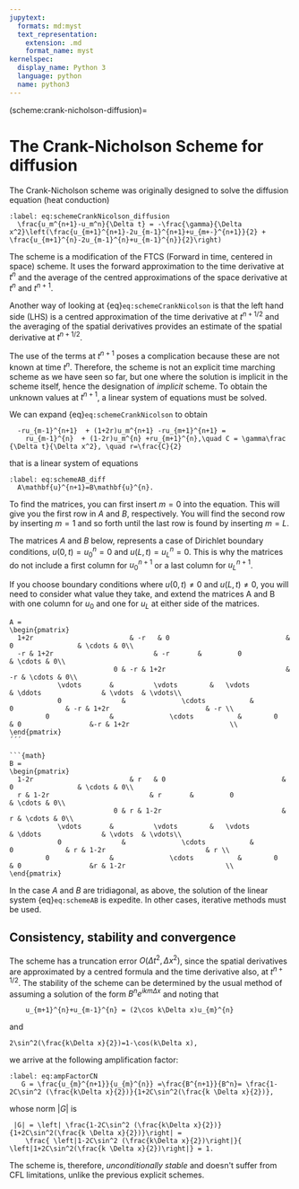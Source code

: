 ```yaml
---
jupytext:
  formats: md:myst
  text_representation:
    extension: .md
    format_name: myst
kernelspec:
  display_name: Python 3
  language: python
  name: python3
---
```

(scheme:crank-nicholson-diffusion)=
# The Crank-Nicholson Scheme for diffusion

The Crank-Nicholson scheme was originally designed to solve the diffusion equation (heat conduction)

```{math}
:label: eq:schemeCrankNicolson_diffusion
  \frac{u_m^{n+1}-u_m^n}{\Delta t} = -\frac{\gamma}{\Delta x^2}\left(\frac{u_{m+1}^{n+1}-2u_{m-1}^{n+1}+u_{m+-}^{n+1}}{2} + \frac{u_{m+1}^{n}-2u_{m-1}^{n}+u_{m-1}^{n}}{2}\right)
```

The scheme is a modification of the FTCS (Forward in time, centered in space) scheme. It uses the forward approximation to the time derivative at $t^n$ and the average of the centred approximations of the space derivative at $t^n$ and $t^{n+1}$.

Another way of looking at {eq}`eq:schemeCrankNicolson` is that the left hand side (LHS) is a centred approximation of the time derivative at $t^{n+1/2}$ and the averaging of the spatial derivatives provides an estimate of the spatial derivative at $t^{n+1/2}$.

The use of the terms at $t^{n+1}$ poses a complication because these are not known at time $t^n$. Therefore, the scheme is not an explicit time marching scheme as we have seen so far, but one where the solution is implicit in the scheme itself, hence the designation of *implicit* scheme. To obtain the unknown values at $t^{n+1}$, a linear system of equations must be solved. 

We can expand {eq}`eq:schemeCrankNicolson` to obtain 

```{math}
  -ru_{m-1}^{n+1}  + (1+2r)u_m^{n+1} -ru_{m+1}^{n+1} =
    ru_{m-1}^{n}  + (1-2r)u_m^{n} +ru_{m+1}^{n},\quad C = \gamma\frac {\Delta t}{\Delta x^2}, \quad r=\frac{C}{2}   
```

that is a linear system of equations 

```{math}
:label: eq:schemeAB_diff
  A\mathbf{u}^{n+1}=B\mathbf{u}^{n}.
```

To find the matrices, you can first insert $m=0$ into the equation. This will give you the first row in $A$ and $B$, respectively. You will find the second row by inserting $m=1$ and so forth until the last row is found by inserting $m=L$. 

The matrices $A$ and $B$ below, represents a case of Dirichlet boundary conditions, $u(0,t)=u_0^n=0$ and $u(L,t)=u_L^n=0$. This is why the matrices do not include a first column for $u_0^{n+1}$ or a last column for $u_L^{n+1}$.

If you choose boundary conditions where $u(0,t)\neq 0$ and $u(L,t)\neq 0$, you will need to consider what value they take, and extend the matrices A and B with one column for $u_0$ and one for $u_L$ at either side of the matrices. 

```{math}
A = 
\begin{pmatrix}
  1+2r                        & -r   & 0                             &         0                & \cdots & 0\\
  -r & 1+2r                         & -r       &         0                & \cdots & 0\\
                          0 & -r & 1+2r                              & -r & \cdots & 0\\
            \vdots       &          \vdots        &   \vdots                     & \ddots               & \vdots  & \vdots\\
            0               &              \cdots           &            0             & -r & 1+2r                        & -r \\
         0               &              \cdots           &        0                 & 0                 &-r & 1+2r                         \\
\end{pmatrix}
´´´

```{math}
B = 
\begin{pmatrix}
  1-2r                        & r   & 0                             &         0                & \cdots & 0\\
  r & 1-2r                         & r       &         0                & \cdots & 0\\
                          0 & r & 1-2r                              & r & \cdots & 0\\
            \vdots       &          \vdots        &   \vdots                     & \ddots               & \vdots  & \vdots\\
            0               &              \cdots           &            0             & r & 1-2r                         & r \\
         0               &              \cdots           &        0                 & 0                 &r & 1-2r                         \\
\end{pmatrix}
```

In the case $A$ and $B$ are tridiagonal, as above, the solution of the linear system {eq}`eq:schemeAB` is expedite. In other cases, iterative methods must be used.

## Consistency, stability and convergence

The scheme has a truncation error $O(\Delta t^2,\Delta x^2)$, since the spatial derivatives are approximated by a centred formula and the time derivative also, at $t^{n+1/2}$.
The stability of the scheme can be determined by the usual method of assuming a solution of the form $B^n e^{ikm\Delta x}$ and noting that

```{math}
    u_{m+1}^{n}+u_{m-1}^{n} = (2\cos k\Delta x)u_{m}^{n}
```

and 

```{math}
2\sin^2(\frac{k\Delta x}{2})=1-\cos(k\Delta x),
```

we arrive at the following amplification factor:

```{math}
:label: eq:ampFactorCN
   G = \frac{u_{m}^{n+1}}{u_{m}^{n}} =\frac{B^{n+1}}{B^n}= \frac{1-2C\sin^2 (\frac{k\Delta x}{2})}{1+2C\sin^2(\frac{k \Delta x}{2})},
```

whose norm $|G|$ is

```{math}
 |G| = \left| \frac{1-2C\sin^2 (\frac{k\Delta x}{2})}{1+2C\sin^2(\frac{k \Delta x}{2})}\right| = 
    \frac{ \left|1-2C\sin^2 (\frac{k\Delta x}{2})\right|}{ \left|1+2C\sin^2(\frac{k \Delta x}{2})\right|} = 1.
```

The scheme is, therefore, *unconditionally stable* and doesn't suffer from CFL limitations, unlike the previous explicit schemes.

